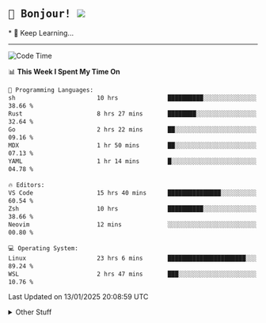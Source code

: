 
<h2>
    <samp>🎉 Bonjour!  <img src="https://media.giphy.com/media/mGcNjsfWAjY5AEZNw6/giphy.gif" width="50"></samp>
</h2>
* 🧐 Keep Learning...
<hr>

<!--START_SECTION:waka-->
![Code Time](http://img.shields.io/badge/Code%20Time-3%2C525%20hrs%2053%20mins-blue)

📊 **This Week I Spent My Time On** 

```text
💬 Programming Languages: 
sh                       10 hrs              ██████████░░░░░░░░░░░░░░░   38.66 % 
Rust                     8 hrs 27 mins       ████████░░░░░░░░░░░░░░░░░   32.64 % 
Go                       2 hrs 22 mins       ██░░░░░░░░░░░░░░░░░░░░░░░   09.16 % 
MDX                      1 hr 50 mins        ██░░░░░░░░░░░░░░░░░░░░░░░   07.13 % 
YAML                     1 hr 14 mins        █░░░░░░░░░░░░░░░░░░░░░░░░   04.78 % 

🔥 Editors: 
VS Code                  15 hrs 40 mins      ███████████████░░░░░░░░░░   60.54 % 
Zsh                      10 hrs              ██████████░░░░░░░░░░░░░░░   38.66 % 
Neovim                   12 mins             ░░░░░░░░░░░░░░░░░░░░░░░░░   00.80 % 

💻 Operating System: 
Linux                    23 hrs 6 mins       ██████████████████████░░░   89.24 % 
WSL                      2 hrs 47 mins       ███░░░░░░░░░░░░░░░░░░░░░░   10.76 % 
```


 Last Updated on 13/01/2025 20:08:59 UTC
<!--END_SECTION:waka-->

<details >
    <summary>Other Stuff</summary>
<p align="center">
    <img src="https://api.githubtrends.io/user/svg/XmchxUp/langs?time_range=one_year&include_private=True&theme=classic" />
    <img src="https://api.githubtrends.io/user/svg/XmchxUp/repos?time_range=one_year&include_private=True&theme=classic" />
</p>

<table align="center">
  <tr>
    <td width="50%">
     <img width="100%" src="./github-metrics.svg">
    </td>
    <td width="50%">
     <img width="100%" src="./github-metrics/achievements.compact.svg" />
     <img width="100%" src="./github-metrics/wakatime.svg" />
     <img width="100%" src="./github-metrics/stars.svg" />
     <img width="100%" src="https://github-profile-trophy.vercel.app/?username=xmchxup" />
     <img height="110rem" src="https://github-readme-stats.vercel.app/api?username=xmchxup&hide_border=true&show_icons=true&include_all_commits=true&bg_color=0,EC6C6C,FFD479,FFFC79,73FA79&theme=graywhite&locale=en" />
     <img height="110rem" src="https://github-readme-stats.vercel.app/api/top-langs/?username=xmchxup&hide=css,scss,html&langs_count=8&hide_border=true&layout=compact&bg_color=0,73FA79,73FDFF,D783FF&theme=graywhite&locale=en" />
     <img width="100%" src="https://github-readme-streak-stats.herokuapp.com/?user=XmchxUp" />
    </td>
  </tr>
</table>

<!-- GitHub Activity Graph -->
<!--
<table align="center">
  <tr>
    <td colspan="2">
      <img width="100%" src="https://github-readme-activity-graph.vercel.app/graph?username=xmchxup&area=true&hide_border=true&theme=redical" />
    </td>
  </tr>
</table>

</details>
-->

<hr>


<p align="center">
    <i>You can learn anything!</i>
    <p align="center">
        <img src="https://visitor-badge.laobi.icu/badge?page_id=xmchxup" alt="visitor badge"/>       
    </p>
</p>

<!--
<picture>
  <source media="(prefers-color-scheme: dark)" srcset="https://raw.githubusercontent.com/XmchxUp/XmchxUp/output/github-snake-dark.svg" />
  <source media="(prefers-color-scheme: light)" srcset="https://raw.githubusercontent.com/XmchxUp/XmchxUp/output/github-snake.svg" />
  <img alt="github-snake" src="https://raw.githubusercontent.com/XmchxUp/XmchxUp/output/github-snake.svg" />
</picture>
-->
